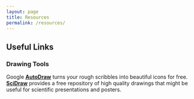 ```yaml
---
layout: page
title: Resources
permalink: /resources/
---
```


## Useful Links

<h3>Drawing Tools</h3> 

Google [**AutoDraw**](https://www.autodraw.com/) turns your rough scribbles into beautiful icons for free.<br>
[**SciDraw**](https://scidraw.io/) provides a free repository of high quality drawings that might be useful for scientific presentations and posters.
